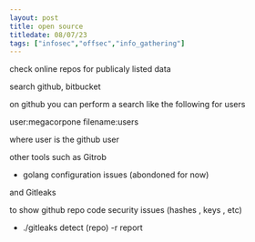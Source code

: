 ```yaml
---
layout: post
title: open source
titledate: 08/07/23
tags: ["infosec","offsec","info_gathering"]
---
```


check online repos for publicaly listed data 

search github, bitbucket

on github you can perform a search like the following for users

user:megacorpone filename:users

where user is the github user 

other tools such as Gitrob

- golang configuration issues (abondoned for now)

and Gitleaks

to show github repo code security issues (hashes , keys , etc)

- ./gitleaks detect (repo) -r report